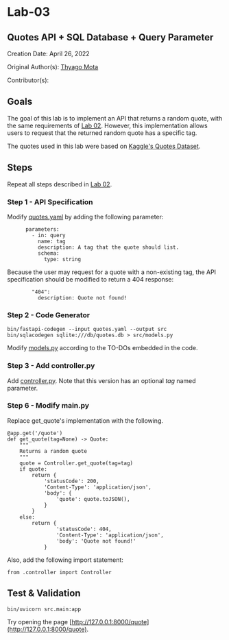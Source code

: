 # Lab-03

## Quotes API + SQL Database + Query Parameter

Creation Date: April 26, 2022

Original Author(s): [Thyago Mota](https://github.com/thyagomota)

Contributor(s): 

## Goals

The goal of this lab is to implement an API that returns a random quote, with the same requirements of [Lab 02](../lab-02). However, this implementation allows users to request that the returned random quote has a specific tag. 

The quotes used in this lab were based on [Kaggle's Quotes Dataset](https://www.kaggle.com/datasets/akmittal/quotes-dataset).

## Steps

Repeat all steps described in [Lab 02](../lab-02). 

### Step 1 - API Specification

Modify [quotes.yaml](quotes.yaml) by adding the following parameter: 

```
      parameters:
        - in: query
          name: tag
          description: A tag that the quote should list.
          schema: 
            type: string
```

Because the user may request for a quote with a non-existing tag, the API specification should be modified to return a 404 response:

```
        "404":
          description: Quote not found!
```

### Step 2 - Code Generator

```
bin/fastapi-codegen --input quotes.yaml --output src
bin/sqlacodegen sqlite:///db/quotes.db > src/models.py
```

Modify [models.py](src/models.py) according to the TO-DOs embedded in the code. 

### Step 3 - Add controller.py

Add [controller.py](src/controller.py). Note that this version has an optional <em>tag</em> named parameter. 
 
### Step 6 - Modify main.py

Replace get_quote's implementation with the following. 

```
@app.get('/quote')
def get_quote(tag=None) -> Quote:
    """
    Returns a random quote
    """
    quote = Controller.get_quote(tag=tag)
    if quote:
        return {
            'statusCode': 200, 
            'Content-Type': 'application/json',
            'body': {
                'quote': quote.toJSON(), 
            }
        } 
    else:
        return {
                'statusCode': 404,
                'Content-Type': 'application/json',
                'body': 'Quote not found!'
            }
```

Also, add the following import statement: 

```
from .controller import Controller
```

## Test & Validation

```
bin/uvicorn src.main:app
```

Try opening the page [http://127.0.0.1:8000/quote](http://127.0.0.1:8000/quote).

